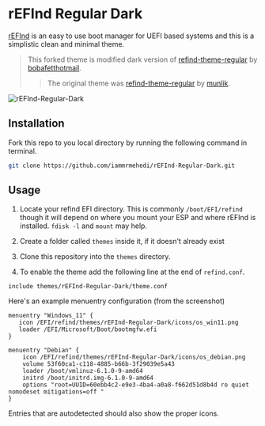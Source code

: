 # rEFInd Regular Dark

[rEFInd](http://www.rodsbooks.com/refind/) is an easy to use boot manager for UEFI
based systems and this is a simplistic clean and minimal theme.

>This forked theme is modified dark version of [refind-theme-regular](https://github.com/bobafetthotmail/refind-theme-regular) by [bobafetthotmail](https://github.com/bobafetthotmail).
>>The original theme was [refind-theme-regular](https://github.com/munlik/refind-theme-regular) by [munlik](https://github.com/munlik).

![rEFInd-Regular-Dark](https://raw.githubusercontent.com/iammrmehedi/rEFInd-Regular-Dark/main/screenshot.webp)

## Installation

Fork this repo to you local directory by running the following command in terminal.

```bash
git clone https://github.com/iammrmehedi/rEFInd-Regular-Dark.git
```

## Usage

 1. Locate your refind EFI directory. This is commonly `/boot/EFI/refind`
    though it will depend on where you mount your ESP and where rEFInd is
    installed. `fdisk -l` and `mount` may help.

 2. Create a folder called `themes` inside it, if it doesn't already exist

 3. Clone this repository into the `themes` directory.

 4. To enable the theme add the following line at the end of `refind.conf`.

 ```text
include themes/rEFInd-Regular-Dark/theme.conf
 ```

 Here's an example menuentry configuration (from the screenshot)

```text
menuentry "Windows_11" {
   icon /EFI/refind/themes/rEFInd-Regular-Dark/icons/os_win11.png
   loader /EFI/Microsoft/Boot/bootmgfw.efi
}

menuentry "Debian" {
    icon /EFI/refind/themes/rEFInd-Regular-Dark/icons/os_debian.png
    volume 53f60ca1-c118-4885-b66b-3f29039e5a43
    loader /boot/vmlinuz-6.1.0-9-amd64
    initrd /boot/initrd.img-6.1.0-9-amd64
    options "root=UUID=60ebb4c2-e9e3-4ba4-a0a8-f662d51d8b4d ro quiet nomodeset mitigations=off "
}
```

Entries that are autodetected should also show the proper icons.
